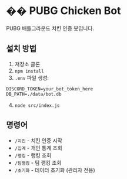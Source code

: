 # �� PUBG Chicken Bot

PUBG 배틀그라운드 치킨 인증 봇입니다.

## 설치 방법
1. 저장소 클론
2. `npm install`
3. `.env` 파일 생성:
```
DISCORD_TOKEN=your_bot_token_here
DB_PATH=./data/bot.db
```
4. `node src/index.js`

## 명령어
- `/치킨` - 치킨 인증 시작
- `/집계` - 개인 통계 조회
- `/랭킹` - 랭킹 조회
- `/팀랭킹` - 팀 랭킹 조회
- `/초기화` - 데이터 초기화 (관리자 전용)



